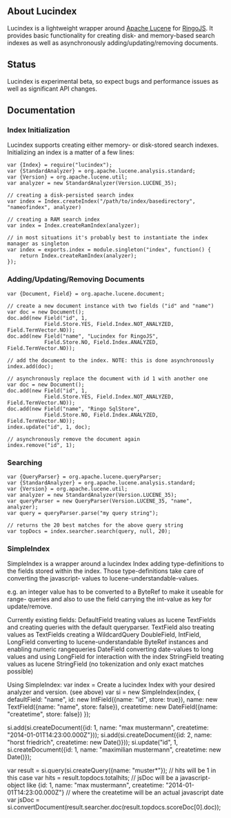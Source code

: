 ## About Lucindex

Lucindex is a lightweight wrapper around [Apache Lucene] for [RingoJS]. It provides basic functionality for creating disk- and memory-based search indexes as well as asynchronously adding/updating/removing documents.

## Status

Lucindex is experimental beta, so expect bugs and performance issues as well as significant API changes.

## Documentation

### Index Initialization

Lucindex supports creating either memory- or disk-stored search indexes. Initializing an index is a matter of a few lines:

    var {Index} = require("lucindex");
    var {StandardAnalyzer} = org.apache.lucene.analysis.standard;
    var {Version} = org.apache.lucene.util;
    var analyzer = new StandardAnalyzer(Version.LUCENE_35);

    // creating a disk-persisted search index
    var index = Index.createIndex("/path/to/index/basedirectory", "nameofindex", analyzer)

    // creating a RAM search index
    var index = Index.createRamIndex(analyzer);

    // in most situations it's probably best to instantiate the index manager as singleton
    var index = exports.index = module.singleton("index", function() {
        return Index.createRamIndex(analyzer);
    });

### Adding/Updating/Removing Documents

    var {Document, Field} = org.apache.lucene.document;

    // create a new document instance with two fields ("id" and "name")
    var doc = new Document();
    doc.add(new Field("id", 1,
                Field.Store.YES, Field.Index.NOT_ANALYZED, Field.TermVector.NO));
    doc.add(new Field("name", "Lucindex for RingoJS",
                Field.Store.NO, Field.Index.ANALYZED, Field.TermVector.NO));

    // add the document to the index. NOTE: this is done asynchronously
    index.add(doc);

    // asynchronously replace the document with id 1 with another one
    var doc = new Document();
    doc.add(new Field("id", 1,
                Field.Store.YES, Field.Index.NOT_ANALYZED, Field.TermVector.NO));
    doc.add(new Field("name", "Ringo SqlStore",
                Field.Store.NO, Field.Index.ANALYZED, Field.TermVector.NO));
    index.update("id", 1, doc);

    // asynchronously remove the document again
    index.remove("id", 1);

### Searching

    var {QueryParser} = org.apache.lucene.queryParser;
    var {StandardAnalyzer} = org.apache.lucene.analysis.standard;
    var {Version} = org.apache.lucene.util;
    var analyzer = new StandardAnalyzer(Version.LUCENE_35);
    var queryParser = new QueryParser(Version.LUCENE_35, "name", analyzer);
    var query = queryParser.parse("my query string");

    // returns the 20 best matches for the above query string
    var topDocs = index.searcher.search(query, null, 20);


 [Apache Lucene]: http://lucene.apache.org/java/
 [RingoJS]: http://github.com/ringo/ringojs/

### SimpleIndex

SimpleIndex is a wrapper around a lucindex Index adding type-definitions to the fields
stored within the index. Those type-definitions take care of converting the javascript-
values to lucene-understandable-values.

e.g. an integer value has to be converted to a ByteRef to make it useable for range-
queries and also to use the field carrying the int-value as key for update/remove.

Currently existing fields:
DefaultField treating values as lucene TextFields and creating queries with the default queryparser.
TextField also treating values as TextFields creating a WildcardQuery
DoubleField, IntField, LongField converting to lucene-understandable ByteRef instances and enabling numeric rangequeries
DateField converting date-values to long values and using LongField for interaction with the index
StringField treating values as lucene StringField (no tokenization and only exact matches possible)

Using SimpleIndex:
var index = Create a lucindex Index with your desired analyzer and version. (see above)
var si = new SimpleIndex(index, {
   defaultField: "name",
   id: new IntField({name: "id", store: true}),
   name: new TextField({name: "name", store: false}),
   createtime: new DateField({name: "createtime", store: false})
});

si.add(si.createDocument({id: 1, name: "max mustermann", createtime: "2014-01-01T14:23:00.000Z"}));
si.add(si.createDocument({id: 2, name: "horst friedrich", createtime: new Date()}));
si.update("id", 1, si.createDocument({id: 1, name: "maximilian mustermann", createtime: new Date()});

var result = si.query(si.createQuery({name: "muster*"});
// hits will be 1 in this case
var hits = result.topdocs.totalhits;
// jsDoc will be a javascript-object like {id: 1, name: "max mustermann", createtime: "2014-01-01T14:23:00.000Z"}
// where the createtime will be an actual javascript date
var jsDoc = si.convertDocument(result.searcher.doc(result.topdocs.scoreDoc[0].doc));